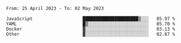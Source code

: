 <!--START_SECTION:waka-->

```text
From: 25 April 2023 - To: 02 May 2023

JavaScript                   █████████████████████▒░░░   85.97 %
YAML                         █▒░░░░░░░░░░░░░░░░░░░░░░░   05.70 %
Docker                       ▓░░░░░░░░░░░░░░░░░░░░░░░░   03.13 %
Other                        ▓░░░░░░░░░░░░░░░░░░░░░░░░   02.87 %
```

<!--END_SECTION:waka-->
